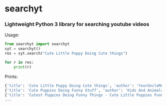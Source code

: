 # searchyt
### Lightweight Python 3 library for searching youtube videos  


Usage:
```python
from searchyt import searchyt
syt = searchyt()
res = syt.search("Cute Little Puppy Doing Cute things")

for r in res:
    print(r)
```

Prints:
```python
{'title': 'Cute Little Puppy Doing Cute things', 'author': 'YourUncleMoe', 'id': 'j5a0jTc9S10', 'thumb': 'https://i.ytimg.com/vi/j5a0jTc9S10/hqdefault.jpg'}
{'title': 'Cute Puppies Doing Funny Stuff', 'author': 'Kids And Animals Are The Best', 'id': 'Ce7hJ24a8yM', 'thumb': 'https://i.ytimg.com/vi/Ce7hJ24a8yM/hqdefault.jpg'}
{'title': 'Cutest Puppies Doing Funny Things - Cute Little Puppies Funny Videos | Cute Puppy Dog Compilation', 'author': 'Puppies TV', 'id': 'R7lnqfS1dUA', 'thumb': 'https://i.ytimg.com/vi/R7lnqfS1dUA/hqdefault.jpg'}
...
```